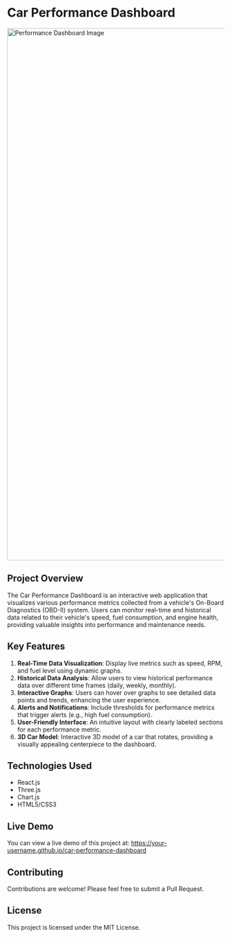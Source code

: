 # Car Performance Dashboard
<img width="1229" alt="Performance Dashboard Image" src="https://github.com/user-attachments/assets/3572f340-1f21-4f70-92d5-f78ce6ea25ac">

## Project Overview

The Car Performance Dashboard is an interactive web application that visualizes various performance metrics collected from a vehicle's On-Board Diagnostics (OBD-II) system. Users can monitor real-time and historical data related to their vehicle's speed, fuel consumption, and engine health, providing valuable insights into performance and maintenance needs.

## Key Features

1. **Real-Time Data Visualization**: Display live metrics such as speed, RPM, and fuel level using dynamic graphs.
2. **Historical Data Analysis**: Allow users to view historical performance data over different time frames (daily, weekly, monthly).
3. **Interactive Graphs**: Users can hover over graphs to see detailed data points and trends, enhancing the user experience.
4. **Alerts and Notifications**: Include thresholds for performance metrics that trigger alerts (e.g., high fuel consumption).
5. **User-Friendly Interface**: An intuitive layout with clearly labeled sections for each performance metric.
6. **3D Car Model**: Interactive 3D model of a car that rotates, providing a visually appealing centerpiece to the dashboard.

## Technologies Used

- React.js
- Three.js
- Chart.js
- HTML5/CSS3

## Live Demo

You can view a live demo of this project at: https://your-username.github.io/car-performance-dashboard

## Contributing

Contributions are welcome! Please feel free to submit a Pull Request.

## License

This project is licensed under the MIT License.
